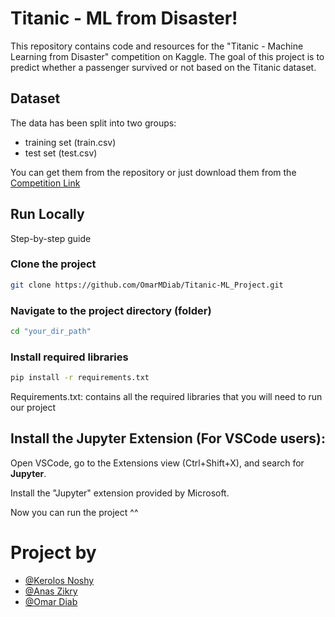 
# Titanic - ML from Disaster!

This repository contains code and resources for the "Titanic - Machine Learning from Disaster" competition on Kaggle. The goal of this project is to predict whether a passenger survived or not based on the Titanic dataset.

## Dataset
The data has been split into two groups:

- training set (train.csv)
- test set (test.csv)

You can get them from the repository or just download them from the [Competition Link](https://www.kaggle.com/competitions/titanic)


## Run Locally
Step-by-step guide 
### Clone the project

```bash
git clone https://github.com/OmarMDiab/Titanic-ML_Project.git
```

### Navigate to the project directory (folder)

```bash
cd "your_dir_path"
```

### Install required libraries
```bash
pip install -r requirements.txt
```
Requirements.txt: contains all the required libraries that you will need to run our project 

## Install the Jupyter Extension (For VSCode users):
Open VSCode, go to the Extensions view (Ctrl+Shift+X), and search for **Jupyter**.

Install the "Jupyter" extension provided by Microsoft.

Now you can run the project ^^


# Project by 

- [@Kerolos Noshy](https://github.com/Kerolos-Noshy)
- [@Anas Zikry](https://github.com/anass-zikry)
- [@Omar Diab](https://github.com/OmarMDiab)

